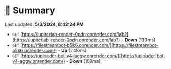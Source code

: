 # 📖 Summary
Last updated: **5/3/2024, 8:42:24 PM**

- `GET` [https://jupiterlab-render-0pdn.onrender.com/lab?](https://jupiterlab-render-0pdn.onrender.com/lab?) - **Down** (133ms)
- `GET` [https://filestreambot-b5k6.onrender.com/](https://filestreambot-b5k6.onrender.com/) - **Up** (248ms)
- `GET` [https://uploader-bot-v4-aggw.onrender.com/](https://uploader-bot-v4-aggw.onrender.com/) - **Down** (109ms)
